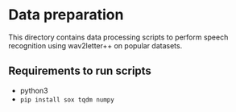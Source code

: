 # Data preparation
This directory contains data processing scripts to perform speech recognition using wav2letter++ on popular datasets.

## Requirements to run scripts
- python3
- `pip install sox tqdm numpy`

